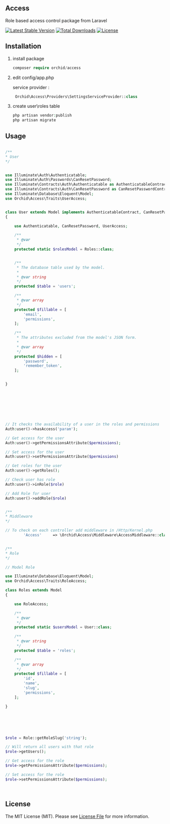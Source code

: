 ## Access
Role based access control package from Laravel

[![Latest Stable Version](https://poser.pugx.org/orchid/access/v/stable)](https://packagist.org/packages/orchid/access)
[![Total Downloads](https://poser.pugx.org/orchid/access/downloads)](https://packagist.org/packages/orchid/access)
[![License](https://poser.pugx.org/orchid/access/license)](https://packagist.org/packages/orchid/access)



## Installation

1. install package

	```php
    composer require orchid/access
	```

1. edit config/app.php

	service provider :

	```php
	 Orchid\Access\Providers\SettingsServiceProvider::class
	```

1. create user\roles table

	```php
	php artisan vendor:publish
	php artisan migrate
	```

## Usage

```php

/**
* User
*/


use Illuminate\Auth\Authenticatable;
use Illuminate\Auth\Passwords\CanResetPassword;
use Illuminate\Contracts\Auth\Authenticatable as AuthenticatableContract;
use Illuminate\Contracts\Auth\CanResetPassword as CanResetPasswordContract;
use Illuminate\Database\Eloquent\Model;
use Orchid\Access\Traits\UserAccess;


class User extends Model implements AuthenticatableContract, CanResetPasswordContract
{

    use Authenticatable, CanResetPassword, UserAccess;

    /**
     * @var
     */
    protected static $rolesModel = Roles::class;


    /**
     * The database table used by the model.
     *
     * @var string
     */
    protected $table = 'users';

    /**
     * @var array
     */
    protected $fillable = [
        'email',
        'permissions',
    ];

    /**
     * The attributes excluded from the model's JSON form.
     *
     * @var array
     */
    protected $hidden = [
        'password',
        'remember_token',
    ];


}








// It checks the availability of a user in the roles and permissions
Auth:user()->hasAccess('param');

// Get access for the user
Auth:user()->getPermissionsAttribute($permissions);

// Set access for the user
Auth:user()->setPermissionsAttribute($permissions)

// Get roles for the user
Auth:user()->getRoles();

// Check user has role
Auth:user()->inRole($role)

// Add Role for user
Auth:user()->addRole($role)

```



```php

/**
* Middleware
*/

// To check on each controller add middleware in /Http/Kernel.php
        'Access'     => \Orchid\Access\Middleware\AccessMiddleware::class,
```




```php

/**
* Role
*/

// Model Role

use Illuminate\Database\Eloquent\Model;
use Orchid\Access\Traits\RoleAccess;

class Roles extends Model
{

    use RoleAccess;

    /**
     * @var
     */
    protected static $usersModel = User::class;

    /**
     * @var string
     */
    protected $table = 'roles';

    /**
     * @var array
     */
    protected $fillable = [
        'id',
        'name',
        'slug',
        'permissions',
    ];

}






$role = Role::getRoleSlug('string');

// Will return all users with that role
$role->getUsers();

// Get access for the role
$role->getPermissionsAttribute($permissions);

// Set access for the role
$role->setPermissionsAttribute($permissions);




```


## License

The MIT License (MIT). Please see [License File](LICENSE.md) for more information.

